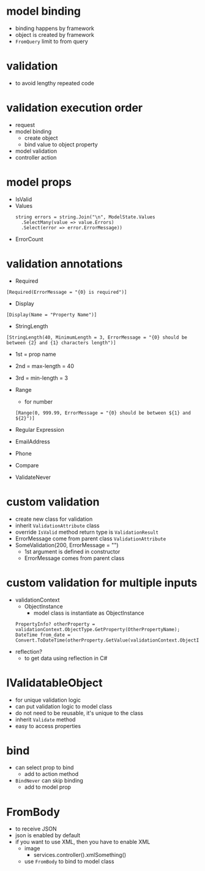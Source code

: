 # model binding

- binding happens by framework
- object is created by framework
- `FromQuery` limit to from query

# validation

- to avoid lengthy repeated code

# validation execution order
- request
- model binding
  - create object
  - bind value to object property
- model validation
- controller action


# model props

- IsValid
- Values
  ```
  string errors = string.Join("\n", ModelState.Values
    .SelectMany(value => value.Errors)
    .Select(error => error.ErrorMessage))
  ```
- ErrorCount

# validation annotations

- Required

```
[Required(ErrorMessage = "{0} is required")]
```

- Display

```
[Display(Name = "Property Name")]
```

- StringLength
```
[StringLength(40, MinimumLength = 3, ErrorMessage = "{0} should be between {2} and {1} characters length")]
```
- 1st = prop name
- 2nd = max-length = 40
- 3rd = min-length = 3

- Range
  - for number
  ```
  [Range(0, 999.99, ErrorMessage = "{0} should be between ${1} and ${2}")]
  ```

- Regular Expression
- EmailAddress
- Phone
- Compare
- ValidateNever

# custom validation
- create new class for validation
- inherit `ValidationAttribute` class
- override `IsValid` method return type is `ValidationResult`
- ErrorMessage come from parent class `ValidationAttribute`
- SomeValidation(200, ErrorMessage = "")
  - 1st argument is defined in constructor
  - ErrorMessage comes from parent class

# custom validation for multiple inputs
- validationContext
  - ObjectInstance
    - model class is instantiate as ObjectInstance
  ```
  PropertyInfo? otherProperty = validationContext.ObjectType.GetProperty(OtherPropertyName);
  DateTime from_date = Convert.ToDateTime(otherProperty.GetValue(validationContext.ObjectInstance));
  ```
- reflection?
  - to get data using reflection in C#

# IValidatableObject
- for unique validation logic
- can put validation logic to model class
- do not need to be reusable, it's unique to the class
- inherit `Validate` method
- easy to access properties

# bind
- can select prop to bind
  - add to action method
- `BindNever` can skip binding
  - add to model prop

# FromBody
- to receive JSON
- json is enabled by default
- if you want to use XML, then you have to enable XML
  - image
    - services.controller().xmlSomething()
  - use `FromBody` to bind to model class